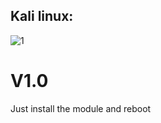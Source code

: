 ## Kali linux:
![1](https://github.com/Kadir-Atmaca/samsung-qmg-boot-animations/assets/152689373/dcf664de-a222-48ee-b57f-e037b146acd4)

# V1.0
Just install the module and reboot
